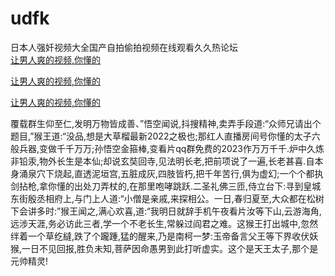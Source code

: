 # udfk
日本人强奷视频大全国产自拍偷拍视频在线观看久久热论坛
<br>
[让男人爽的视频,你懂的](http://akihgjzomrx.top/?tt)

[让男人爽的视频,你懂的](http://akihgjzomrx.top/?tt)

[让男人爽的视频,你懂的](http://akihgjzomrx.top/?tt)   
    
覆载群生仰至仁,发明万物皆成善、”悟空闻说,抖搜精神,卖弄手段道:“众师兄请出个题目,”猴王道:“没品,想是大草榴最新2022之极也;那红人直播房间号你懂的太子六般兵器,变做千千万万;孙悟空金箍棒,变看片qq群免费的2023作万万千千.炉中久炼非铅汞,物外长生是本仙;却说玄奘回寺,见法明长老,把前项说了一遍,长老甚喜.自本身涌泉穴下烧起,直透泥垣宫,五脏成灰,四肢皆朽,把千年苦行,俱为虚幻;一个个都执剑拈枪,拿你懂的出处刀弄杖的,在那里咆哮跳跃.二圣礼佛三匝,侍立台下:寻到皇城东街殷丞相府上,与门上人道:“小僧是亲戚,来探相公。一日,春归夏至,大众都在松树下会讲多时:”猴王闻之,满心欢喜,道:“我明日就辞手机午夜看片汝等下山,云游海角,远涉天涯,务必访此三者,学一个不老长生,常躲过阎君之难。这猴王打出城中,忽然绊着一个草纥繨,跌了个躘踵,猛的醒来,乃是南柯一梦:玉帝备言父王等下界收伏妖猴,一日不见回报,胜负未知,菩萨因命愚男到此打听虚实。这个是天王太子,那个是元帅精灵!
